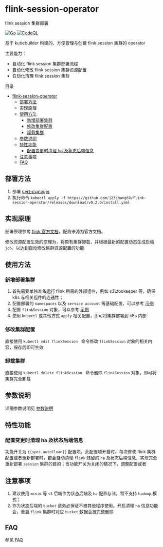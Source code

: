 # flink-session-operator
flink session 集群部署

[![Go](https://github.com/123shang60/flink-session-operator/actions/workflows/go.yml/badge.svg?branch=main)](https://github.com/123shang60/flink-session-operator/actions/workflows/go.yml)
[![CodeQL](https://github.com/123shang60/flink-session-operator/actions/workflows/codeql-analysis.yml/badge.svg?branch=main)](https://github.com/123shang60/flink-session-operator/actions/workflows/codeql-analysis.yml)

基于 kubebuilder 构建的、方便管理与创建 flink session 集群的 operator

主要能力：

- 自动化 flink session 集群部署流程
- 自动化修改 flink session 集群资源配置
- 自动化清理 flink session 集群

目录

- [flink-session-operator](#flink-session-operator)
  - [部署方法](#部署方法)
  - [实现原理](#实现原理)
  - [使用方法](#使用方法)
    - [新增部署集群](#新增部署集群)
    - [修改集群配置](#修改集群配置)
    - [卸载集群](#卸载集群)
  - [参数说明](#参数说明)
  - [特性功能](#特性功能)
    - [配置变更时清理 ha 及状态后端信息](#配置变更时清理-ha-及状态后端信息)
  - [注意事项](#注意事项)
  - [FAQ](#faq)

## 部署方法

1. 部署 [cert-manager](https://cert-manager.io/docs/installation/)
2. 执行命令  `kubectl apply -f https://github.com/123shang60/flink-session-operator/releases/download/v0.2.0/install.yaml`

## 实现原理

部署原理参考 [flink 官方文档](https://nightlies.apache.org/flink/flink-docs-release-1.14/docs/deployment/resource-providers/native_kubernetes/)，配置来源为官方文档。

修改资源配置生效的原理为，将原有集群卸载，并根据最新的配置动态生成启动 `job`，以达到自动修改集群资源配置的功能

## 使用方法

### 新增部署集群

1. 首先需要单独准备运行 flink 所需的外部组件，例如 s3\zookeeper 等，确保 k8s 与相关组件的连通性；
2. 配置部署的 `namespaces` 以及 `service account` 等基础配置，可以参考 [示例](./config/samples/rbac.yaml)
3. 配置 `flinkSession` 对象，可以参考 [示例](./config/samples/flink_v1_flinksession.yaml)
4. 使用 `kubectl`  或其他方式 `apply` 相关配置，即可将集群部署到 k8s 内部

### 修改集群配置

直接使用 `kubectl edit flinkSession ` 命令修改 `flinkSession` 对象的相关内容，保存后即可生效

### 卸载集群

直接使用 `kubectl delete flinkSession ` 命令删除 `flinkSession` 对象，即可将集群完全卸载

## 参数说明

详细参数说明见 [参数说明](./doc/param.md)

## 特性功能

### 配置变更时清理 ha 及状态后端信息

功能开关为 `{{spec.autoClean}}` 配置项。此配置项开启时，每次修改 flink 集群配置或者重新部署时，都会自动清理 `flink` 残留的 `ha` 及状态后端信息，实现完全重新部署 `session` 集群的目的；当功能开关为关闭的情况下，调整配置或者

## 注意事项

1. 建议使用 `minio` 等 `s3` 后端作为状态后端及 `ha` 配置存储，暂不支持 `hadoop` 模式；
2. 作为状态后端的 `bucket` 请务必保证不被其他程序使用。开启清理 `ha` 信息功能会，重启 `flink` 集群时对应 `bucket` 数据会被完整删除

## FAQ

参见 [FAQ](./doc/faq.md)